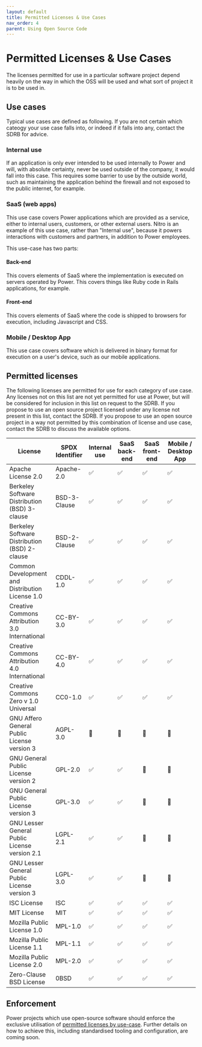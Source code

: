 ```yaml
---
layout: default
title: Permitted Licenses & Use Cases
nav_order: 4
parent: Using Open Source Code
---
```


# Permitted Licenses & Use Cases

The licenses permitted for use in a particular software project depend heavily on the way in which the OSS will be used and what sort of project it is to be used in.

## Use cases

Typical use cases are defined as following. If you are not certain which cateogy your use case falls into, or indeed if it falls into any, contact the SDRB for advice.

### Internal use

If an application is only ever intended to be used internally to Power and will, with absolute certainty, never be used outside of the company, it would fall into this case. This requires some barrier to use by the outside world, such as maintaining the application behind the firewall and not exposed to the public internet, for example.

### SaaS (web apps)

This use case covers Power applications which are provided as a service, either to internal users, customers, or other external users. Nitro is an example of this use case, rather than "Internal use", because it powers interactions with customers and partners, in addition to Power employees.

This use-case has two parts:

#### Back-end

This covers elements of SaaS where the implementation is executed on servers operated by Power. This covers things like Ruby code in Rails applications, for example.

#### Front-end

This covers elements of SaaS where the code is shipped to browsers for execution, including Javascript and CSS.

### Mobile / Desktop App

This use case covers software which is delivered in binary format for execution on a user's device, such as our mobile applications.

## Permitted licenses

The following licenses are permitted for use for each category of use case. Any licenses not on this list are not yet permitted for use at Power, but will be considered for inclusion in this list on request to the SDRB. If you propose to use an open source project licensed under any license not present in this list, contact the SDRB. If you propose to use an open source project in a way not permitted by this combination of license and use case, contact the SDRB to discuss the available options.

| License | SPDX Identifier | Internal use | SaaS back-end | SaaS front-end | Mobile / Desktop App |
| ------- | --------------- | ------------ | ------------- | -------------- | -------------------- |
| Apache License 2.0 | Apache-2.0 | ✅ | ✅ | ✅ | ✅ |
| Berkeley Software Distribution (BSD) 3-clause | BSD-3-Clause | ✅ | ✅ | ✅ | ✅ |
| Berkeley Software Distribution (BSD) 2-clause | BSD-2-Clause | ✅ | ✅ | ✅ | ✅ |
| Common Development and Distribution License 1.0 | CDDL-1.0 | ✅ | ✅ | ✅ | ✅ |
| Creative Commons Attribution 3.0 International | CC-BY-3.0 | ✅ | ✅ | ✅ | ✅ |
| Creative Commons Attribution 4.0 International | CC-BY-4.0 | ✅ | ✅ | ✅ | ✅ |
| Creative Commons Zero v 1.0 Universal | CC0-1.0 | ✅ | ✅ | ✅ | ✅ |
| GNU Affero General Public License version 3 | AGPL-3.0 | 🚫 | 🚫 | 🚫 | 🚫 |
| GNU General Public License version 2 | GPL-2.0 | ✅ | ✅ | 🚫 | 🚫 |
| GNU General Public License version 3 | GPL-3.0 | ✅ | ✅ | 🚫 | 🚫 |
| GNU Lesser General Public License version 2.1 | LGPL-2.1 | ✅ | ✅ | 🚫 | 🚫 |
| GNU Lesser General Public License version 3 | LGPL-3.0 | ✅ | ✅ | 🚫 | 🚫 |
| ISC License | ISC | ✅ | ✅ | ✅ | ✅ |
| MIT License | MIT | ✅ | ✅ | ✅ | ✅ |
| Mozilla Public License 1.0 | MPL-1.0 | ✅ | ✅ | ✅ | ✅ |
| Mozilla Public License 1.1 | MPL-1.1 | ✅ | ✅ | ✅ | ✅ |
| Mozilla Public License 2.0 | MPL-2.0 | ✅ | ✅ | ✅ | ✅ |
| Zero-Clause BSD License | 0BSD | ✅ | ✅ | ✅ | ✅ |

## Enforcement

Power projects which use open-source software should enforce the exclusive utilisation of [permitted licenses by use-case](../using/permitted-licenses.md). Further details on how to achieve this, including standardised tooling and configuration, are coming soon.
